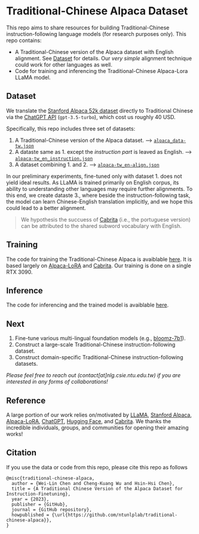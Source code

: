 # Traditional-Chinese Alpaca Dataset

This repo aims to share resources for building Traditional-Chinese instruction-following language models (for research purposes only). This repo contains:
  - A Traditional-Chinese version of the Alpaca dataset with English alignment. See [Dataset](#dataset) for details. Our *very simple* alignment technique could work for other languages as well.
  - Code for training and inferencing the Traditional-Chinese Alpaca-Lora LLaMA model.
  
## Dataset <a name="dataset"></a>
We translate the [Stanford Alpaca 52k dataset](https://github.com/tatsu-lab/stanford_alpaca/blob/main/alpaca_data.json) directly to Traditional Chinese via the [ChatGPT API](https://platform.openai.com/docs/guides/chat) (```gpt-3.5-turbo```), which cost us roughly 40 USD.

Specifically, this repo includes three set of datasets:
1.  A Traditional-Chinese version of the Alpaca dataset. --> [```alpaca_data-tw.json```](alpaca_data-tw.json)
2.  A dataste same as 1. except the *instruction part* is leaved as English. --> [```alpaca-tw_en_instruction.json```](alpaca-tw_en_instruction.json)
3.  A dataset combining 1. and 2. --> [```alpaca-tw_en-align.json```](alpaca-tw_en-align.json)

In our preliminary experiments, fine-tuned only with dataset 1. does not yield ideal results.
As LLaMA is trained primarily on English corpus, its ability to understanding other languages may require further alignments.
To this end, we create dataste 3., where beside the instruction-following task, the model can learn Chinese-English translation implicitly, and we hope this could lead to a better alignment.
> We hypothesis the succuess of [Cabrita](https://github.com/22-hours/cabrita) (i.e., the portuguese version) can be attributed to the shared subword vocabulary with English.

## Training
The code for training the Traditional-Chinese Alpaca is avaiblable [here](finetune.py).
It is based largely on [Alpaca-LoRA](https://github.com/tloen/alpaca-lora) and [Cabrita](https://github.com/22-hours/cabrita).
Our training is done on a single RTX 3090.

## Inference
The code for inferencing and the trained model is avaiblable [here](inference.py).

## Next
1. Fine-tune various multi-lingual foundation models (e.g., [bloomz-7b1](https://huggingface.co/bigscience/bloomz-7b1)).
2. Construct a large-scale Traditional-Chinese instruction-following dataset. 
2. Construct domain-specific Traditional-Chinese instruction-following datasets.

*Please feel free to reach out (contact[at]nlg.csie.ntu.edu.tw) if you are interested in any forms of collaborations!*

## Reference
A large portion of our work relies on/motivated by [LLaMA](https://arxiv.org/abs/2302.13971), [Stanford Alpaca](https://github.com/tatsu-lab/stanford_alpaca), [Alpaca-LoRA](https://github.com/tloen/alpaca-lora), [ChatGPT](https://openai.com/blog/chatgpt), [Hugging Face](https://huggingface.co/), and [Cabrita](https://github.com/22-hours/cabrita).
We thanks the incredible individuals, groups, and communities for opening their amazing works!

## Citation
If you use the data or code from this repo, please cite this repo as follows
```
@misc{traditional-chinese-alpaca,
  author = {Wei-Lin Chen and Cheng-Kuang Wu and Hsin-Hsi Chen},
  title = {A Traditional Chinese Version of the Alpaca Dataset for Instruction-Finetuning},
  year = {2023},
  publisher = {GitHub},
  journal = {GitHub repository},
  howpublished = {\url{https://github.com/ntunlplab/traditional-chinese-alpaca}},
}
```
